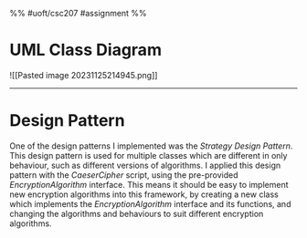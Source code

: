 %% #uoft/csc207 #assignment %% 


# UML Class Diagram
![[Pasted image 20231125214945.png]]


---
# Design Pattern
One of the design patterns I implemented was the *Strategy Design Pattern*. This design pattern is used for multiple classes which are different in only behaviour, such as different versions of algorithms. I applied this design pattern with the *CaeserCipher* script, using the pre-provided *EncryptionAlgorithm* interface. This means it should be easy to implement new encryption algorithms into this framework, by creating a new class which implements the *EncryptionAlgorithm* interface and its functions, and changing the algorithms and behaviours to suit different encryption algorithms.